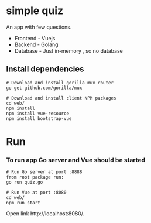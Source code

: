 # simple quiz
An app with few questions.
* Frontend - Vuejs
* Backend - Golang
* Database - Just in-memory , so no database

## Install dependencies
```
# Download and install gorilla mux router
go get github.com/gorilla/mux

# Download and install client NPM packages
cd web/
npm install
npm install vue-resource
npm install bootstrap-vue
```

# Run
### To run app Go server and Vue should be started
```
# Run Go server at port :8888
from root package run:
go run quiz.go

# Run Vue at port :8080
cd web/
npm run start
```

Open link http://localhost:8080/.
